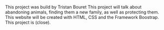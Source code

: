 This project was build by Tristan Bouret
This project will talk about abandoning animals, finding them a new family, as well as protecting them.
This website will be created with HTML, CSS and the Framework Boostrap.
This project is (close).